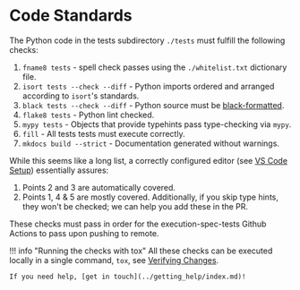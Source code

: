# Code Standards

The Python code in the tests subdirectory `./tests` must fulfill the following checks:

1. `fname8 tests` - spell check passes using the `./whitelist.txt` dictionary file.
2. `isort tests --check --diff` - Python imports ordered and arranged according to `isort`'s standards.
3. `black tests --check --diff` - Python source must be [black-formatted](https://black.readthedocs.io/en/stable/).
4. `flake8 tests` - Python lint checked.
5. `mypy tests` - Objects that provide typehints pass type-checking via `mypy`.
6. `fill` - All tests tests must execute correctly.
7. `mkdocs build --strict` - Documentation generated without warnings.

While this seems like a long list, a correctly configured editor (see [VS Code Setup](../getting_started/setup_vs_code.md)) essentially assures:

1. Points 2 and 3 are automatically covered.
2. Points 1, 4 & 5 are mostly covered. Additionally, if you skip type hints, they won't be checked; we can help you add these in the PR.

These checks must pass in order for the execution-spec-tests Github Actions to pass upon pushing to remote. 

!!! info "Running the checks with tox"
    All these checks can be executed locally in a single command, `tox`, see [Verifying Changes](./verifying_changes.md). 
    
    If you need help, [get in touch](../getting_help/index.md)!